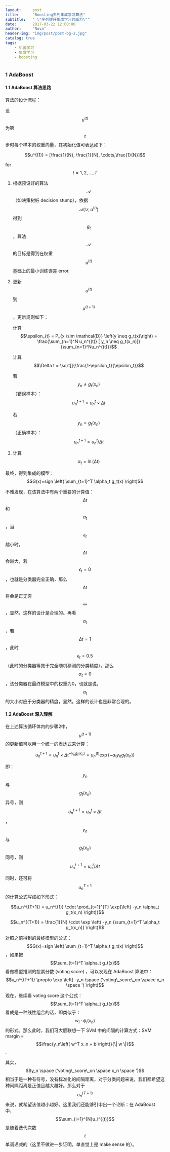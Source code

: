 ```yaml
---
layout:     post
title:      "Boosting系列集成学习算法"
subtitle:   " \"序列提升集成学习的威力\""
date:       2017-03-22 12:00:00
author:     "Nova"
header-img: "img/post/post-bg-2.jpg"
catalog: true
tags:
    - 机器学习
    - 集成学习
    - boosting
---
```


### 1 AdaBoost

#### 1.1 AdaBoost 算法思路

算法的设计流程：

设 $$u^{(t)}$$ 为第 $$t$$ 步时每个样本的权重向量，其初始化值可表达如下：

$$u^{(1)} = [\frac{1}{N}, \frac{1}{N}, \cdots,\frac{1}{N}]$$

for $$t=1,2,\dots,T$$

1. 根据预设好的算法 $$\mathcal{A}$$ （如决策树桩 decision stump），依据 $$\mathcal{A}(\mathcal{D},u^{(t)})$$ 得到 $$g_t$$，算法 $$\mathcal{A}$$ 的目标是得到在权重 $$u^{(t)}$$ 基础上的最小训练误差 error.

2. 更新 $$u^{(t)}$$ 到 $$u^{(t+1)}$$，更新规则如下：

   计算 $$\epsilon_{t} = P_{x \sim \mathcal{D}} \left(y \neq g_t(x)\right) = \frac{\sum_{n=1}^N u_n^{(t)} [ y_n \neq g_t(x_n)]}{\sum_{n=1}^Nu_n^{(t)}}$$

   计算 $$\Delta t = \sqrt[]{\frac{1-\epsilon_t}{\epsilon_t}}$$

   若 $$y_n \neq g_t(x_n)$$ （错误样本）：$$u_n^{t+1} = u_n^{t} \times \Delta t$$

   若 $$y_n = g_t(x_n)$$ （正确样本）：$$u_n^{t+1} = u_n^{t} / \Delta t$$

3. 计算 $$\alpha_t = \ln(\Delta t)$$

最终，得到集成的模型：$$G(x)=sign \left( \sum_{t=1}^T \alpha_t g_t(x) \right)$$

不难发现，在该算法中有两个重要的计算值：$$\Delta t$$ 和 $$\alpha_t$$，当 $$\epsilon_t$$ 越小时，$$\Delta t$$ 会越大，若 $$\epsilon_t = 0$$，也就是分类器完全正确，那么 $$\Delta t$$ 将会是正无穷 $$\infty$$，显然，这样的设计是合理的。再看 $$\alpha_t$$，若 $$\Delta t = 1$$，此时 $$\epsilon_t = 0.5$$ （此时的分类器等效于完全随机猜测的分类精度），那么 $$\alpha_t = 0$$，该分类器在最终模型中的权重为0，也就是说，$$\alpha_t $$ 的大小对应于分类器的精度，显然，这样的设计也是非常合理的。

#### 1.2 AdaBoost 深入理解

在上述算法循环体内的步骤2中，$$u^{(t+1)}$$ 的更新值可以用一个统一的表达式来计算：

$$u_n^{t+1} = u_n^{t} \times \Delta t^{-y_n g_t(x_n)} = u_n^{(t)}\exp(-\alpha_t y_n g_t(x_n))$$

即：$$y_n$$ 与 $$g_t(x_n)$$ 异号，则 $$u_n^{t+1} = u_n^{t} \times \Delta t$$，$$y_n$$ 与 $$g_t(x_n)$$ 同号，则 $$u_n^{t+1} = u_n^{t} / \Delta t$$

同时，还可将 $$u_n^{T+1}$$ 的计算公式写成如下形式：

$$u_n^{(T+1)} = u_n^{(1)} \cdot \prod_{t=1}^{T} \exp{\left( -y_n \alpha_t g_t(x_n) \right)}$$

$$u_n^{(T+1)} = \frac{1}{N} \cdot \exp \left( -y_n {\sum_{t=1}^T \alpha_t g_t(x_n)} \right)$$

对照之前得到的最终模型的公式：$$G(x)=sign \left( \sum_{t=1}^T \alpha_t g_t(x) \right)$$，如果把 $$\sum_{t=1}^T \alpha_t g_t(x)$$ 看做模型推测的投票分数 (voting score) ，可以发现在 AdaBoost 算法中：$$u_n^{(T+1)} \propto \exp \left( -y_n \space ('voting\_score\_on \space x_n \space ') \right)$$

现在，继续看 voting score 这个公式：$$\sum_{t=1}^T \alpha_t g_t(x)$$ 看成是一种线性组合的话，即类似于：$$w_i \cdot \phi_i(x_n)$$ 的形式。那么此时，我们可大胆联想一下 SVM 中的间隔的计算方式：SVM margin = $$\frac{y_n\left( w^T x_n + b \right)}{\| w \|}$$.

其实，$$y_n \space ('voting\_score\_on \space x_n \space ')$$ 相当于是一种有符号，没有标准化的间隔距离，对于分类问题来说，我们都希望这种间隔距离是正值且越大越好。那么对于 $$u_n^{(T+1)}$$ 来说，就希望该值越小越好。这里我们还能够引申出一个论断：在 AdaBoost 中，$$\sum_{i=1}^{N}u_i^{(t)}$$ 是随着迭代次数 $$t$$ 单调递减的（这里不做进一步证明，单直觉上是 make sense 的）。

